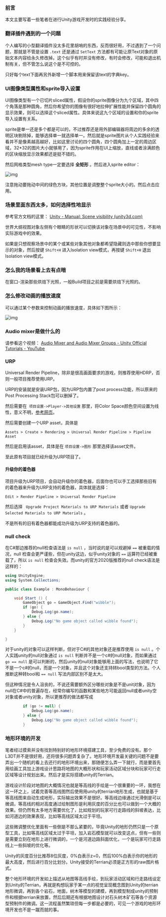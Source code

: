 ### 前言

本文主要写着一些笔者在进行Unity游戏开发时的实践经验分享。



### 翻译插件遇到的一个问题

个人编写的小型翻译插件没太多花里胡哨的东西，反而很好用，不过遇到了一个问题，那就是不管是设置 `.text` 还是通过 `SetText` 方法都有可能让原Text对象的原始文本内容给永久修改掉。这个似乎有时并没有修改，有时会修改，可能和退出机制有关，但不管怎么说这个是不可控的。

只好每个text下面再另外新增一个脚本用来保留该text的字典key。

### UI图像类型属性和sprite导入设置

UI图像类型有一个已切片sliced属性，假设你的sprite图像分为九个区域，其中四个角落是那种圆角，然后你希望你的图像有很好地拉伸扩展性能并保留四个圆角的显示效果，则可以选择这个sliced属性。具体来说这九个区域的设置和你的sprite导入设置有关系。

sprite是单一还是多个都是可以的，不过推荐还是用外部编辑器将周边的多余的透明区块剔除掉，能够选择单一就选择单一。然后就是sprite图片从个人实践经验来看并不是像素越高越好，比如这里讨论的四个圆角，四个圆角加上一定的周边区域，32*32的图片大小就够用了，因为sprite作用在UI上缩放，直线或者涂满颜色的区块缩放显示效果都还是挺不错的。

然后网格类型mesh type一定要选择 **全矩形** 。然后进入sprite editor：

![img]({static}/images/2021/sprite_sliced.png)

注意拖动要拖动中间的绿色方块，其他位置是调整整个sprite大小的。然后点击应用。



### 场景里面东西太多，如何选择性地显示

参考官方文档的这里： [Unity - Manual: Scene visibility (unity3d.com)](https://docs.unity3d.com/Manual/SceneVisibility.html)

世界大纲视图对象左侧有个眼睛的形状可以切换该对象在场景中的可见性，不影响实际游戏中的效果。

如果是只想观察场景中的某个或某些对象其他对象都希望隐藏则选中那些你想要显示的对象，然后按键 `Shift+H` 进入Isolation view模式，再按键 `Shift+H` 退出Isolation view模式。

### 怎么我的场景看上去有点暗

在窗口-渲染那些烘焙下光照，一般Build项目之前是需要烘焙下光照的。

### 怎么修改动画的播放速度

可以通过某个参数来控制动画的播放速度，具体如下图所示：

![img]({static}/images/2021/unity_animation_speed.png)

### Audio mixer是做什么的

请参看这个视频： [Audio Mixer and Audio Mixer Groups - Unity Official Tutorials - YouTube](https://www.youtube.com/watch?v=vOaQp2x-io0&ab_channel=Unity)



### URP

Universal Render Pipeline，除非是很高画面要求的游戏，则推荐使用HDRP，否则一般项目推荐使用URP。

URP的安装就是安装URP包，因为URP包内置了post process功能，所以原来的Post Processing Stack包可以删掉了。

然后需要在` 项目设置->Player->其他设置` 那里，将Color Space颜色空间设置为线性，意义不明，[参考网页](https://learn.unity.com/tutorial/introduction-to-urp)。

然后需要创建一个URP asset，具体是

```
Assets > Create > Rendering > Universal Render Pipeline > Pipeline Asset
```

然后是启用该asset，具体是在 `项目设置->图形` 那里选择该asset文件。

至此原有项目就已经升级为URP项目了。

#### 升级你的着色器

项目升级为URP项目，会自动升级你的着色器，后面你也可以手工选择那些旧有的着色器来升级为URP支持的着色器，具体就是选择：

```
Edit > Render Pipeline > Universal Render Pipeline
```

然后选择 ` Upgrade Project Materials to URP Materials` 或者  `Upgrade Selected Materials to URP Materials` 。

不是所有的旧有着色器都能成功升级为URP支持的着色器的。

### null check

在C#那边推荐的null检查语法是 `is null` ，当时说的是可以规避掉 `==` 被重载的情况，null 检查会更严谨些，但在unity这边，似乎unity对象的 `==` 运算符已经被重载了，所以 `is null` 检查会失效。而unity的官方2020版推荐的null check语法是这样的：

```c#
using UnityEngine;
using System.Collections;

public class Example : MonoBehaviour {

    void Start () {
        GameObject go = GameObject.Find("wibble");
        if (go) {
            Debug.Log(go.name);
        } else {
            Debug.Log("No game object called wibble found");
        }
    }

}
```

对于unity的对象可以这样判断，但对于C#的其他对象还是推荐使用 `is null` 。个人实践unity的null对象通过 `is null` 判断并不是一个c#的null对象，而如果通过 `go == null` 是可以判断的，然后unity的null对象能够用上面的写法，也说明了它不是一个c#的null，而是一个对象，并且这个对象还支持转bool类型的方法。个人推断这种转bool和 `== null` 写法内部区别不是太大。

但这种情况是令人沮丧的，不说还需要额外区分哪些对象是不是unit对象，因为null在C#中的普遍存在，经常你编写的函数和某些地方可能返回null或者unity空对象或者unity对象，所以更推荐的做法都写成

```c#
        if (go != null) {
            Debug.Log(go.name);
        } else {
            Debug.Log("No game object called wibble found");
        }
```



### 地形环境的开发

笔者经过摸索并没有找到特别好的地形环境搭建工具，至少免费的没有。那个L3DT并不是很好用，还将很多问题弄复杂了。地形环境开发最关键的问题不是要弄出一个随机的看上去还行的地形环境出来，那随便怎么弄一下就行，而是要首先用绘画工具加上游戏设计思路将地图的大概形状和玩家活动区域分块和玩家可行走区域等设计规划出来。然后才是实际搭建unity的Terrian。

游戏设计阶段对地图的大概情况也就是等高线的手绘是一个很重要的一环，我想在这一环之上，试着完善等高线图然后使用用unity的terrian地形生成，也就是基于等高线图来自动生成地形，实际输出效果不是很好。等高线边缘通过光滑倒是可以微调，等高线的相对高度通过绘制图形是利用灰度的百分比也可以做到一个大概的效果。但仍然有太多地方需要优化了，比如规划的玩家可行走路线的斜坡表达，比如河道边的效果表现，比如等高线区域太过于平坦。

这些微调整优化里面有一些倒是不那么紧要的，毕竟Unity的地形仍然只是一个原型工具，比如等高线区域太过于平坦，加入岩石模型就可以改变这点，但有一些则是需要立刻在地形上进行微调的，一个是河道边路斜面优化，一个是玩家可行走路线上一些斜坡的优化等。

Unity的灰度百分比推荐8位灰度，0%白表示z=0，然后100%白表示你的地形的最大高度，然后进行百分比划分。Unity接受的Terrian必须是正方形的raw图片格式。

整个地形环境的开发如上描述从地图等高线手绘，到玩家活动区域和行走路线设定到Unity的Terrian，再就是构想玩家于某一点的视觉呈现概念图到Unity的terrian地形微调，再到各个岩石，地面，树木等模型的建模，再到模型制成unity的预制件和根据terrian来放置，然后后期还有根据地图设计对石头树木矿石等各个资源型预制件的微调。这一流程虽然繁琐但每一步都是必要的，可见一个游戏的地形环境开发也不是一蹴而就的事。
